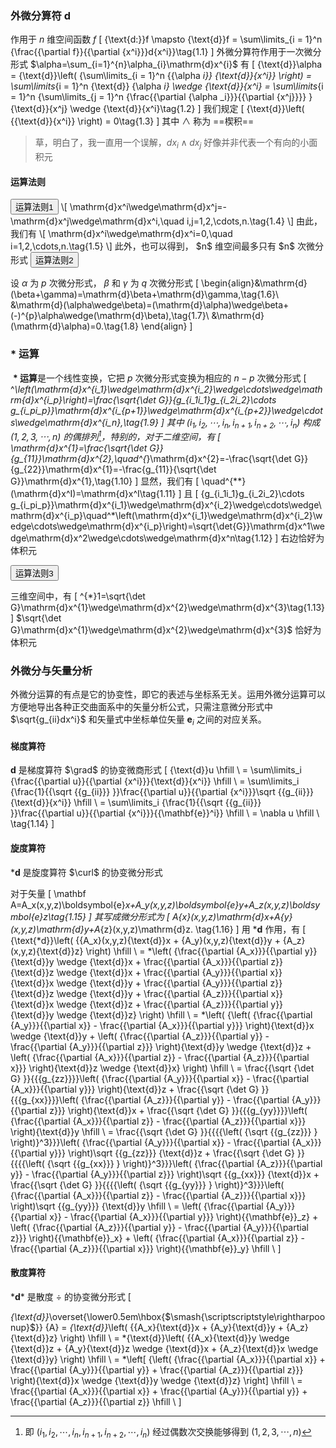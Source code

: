 ### 外微分算符 d

作用于 $n$ 维空间函数 $f$
\[
{\text{d:}}f \mapsto {\text{d}}f = \sum\limits_{i = 1}^n {\frac{{\partial f}}{{\partial {x^i}}}d{x^i}}\tag{1.1}
\]
外微分算符作用于一次微分形式 $\alpha=\sum_{i=1}^{n}\alpha_{i}\mathrm{d}x^{i}$ 有
\[
{\text{d}}\alpha  = {\text{d}}\left( {\sum\limits_{i = 1}^n {{\alpha _i}} {\text{d}}{x^i}} \right) = \sum\limits_{i = 1}^n {\text{d}} {\alpha _i} \wedge {\text{d}}{x^i} = \sum\limits_{i = 1}^n {\sum\limits_{j = 1}^n {\frac{{\partial {\alpha _i}}}{{\partial {x^j}}}} } {\text{d}}{x^j} \wedge {\text{d}}{x^i}\tag{1.2}
\]
我们规定
\[
{\text{d}}\left( {{\text{d}}{x^i}} \right) = 0\tag{1.3}
\]
其中 $\wedge$ 称为 ==楔积== 

> 草，明白了，我一直用一个误解，$dx_i\wedge dx_j$ 好像并非代表一个有向的小面积元

####  运算法则

<button>
    运算法则1
</button>
\[
\mathrm{d}x^i\wedge\mathrm{d}x^j=-\mathrm{d}x^j\wedge\mathrm{d}x^i,\quad i,j=1,2,\cdots,n.\tag{1.4}
\]
由此，我们有
\[
\mathrm{d}x^i\wedge\mathrm{d}x^i=0,\quad i=1,2,\cdots,n.\tag{1.5}
\]
此外，也可以得到， $n$ 维空间最多只有 $n$ 次微分形式

<button>
    运算法则2</button>

设 $\alpha$ 为 $p$ 次微分形式， $\beta$ 和 $\gamma$ 为 $q$ 次微分形式
\[
\begin{align}&\mathrm{d}(\beta+\gamma)=\mathrm{d}\beta+\mathrm{d}\gamma,\tag{1.6}\\
&\mathrm{d}(\alpha\wedge\beta)=(\mathrm{d}\alpha)\wedge\beta+(-)^{p}\alpha\wedge(\mathrm{d}\beta),\tag{1.7}\\
&\mathrm{d}(\mathrm{d}\alpha)=0.\tag{1.8}
\end{align}
\]


### $*$ 运算

​	**$*$ 运算**是一个线性变换，它把 $p$ 次微分形式变换为相应的 $n-p$ 次微分形式
\[
^*\left(\mathrm{d}x^{i_1}\wedge\mathrm{d}x^{i_2}\wedge\cdots\wedge\mathrm{d}x^{i_p}\right)=\frac{\sqrt{\det G}}{g_{i_1i_1}g_{i_2i_2}\cdots g_{i_pi_p}}\mathrm{d}x^{i_{p+1}}\wedge\mathrm{d}x^{i_{p+2}}\wedge\cdots\wedge\mathrm{d}x^{i_n},\tag{1.9}
\]
其中 $(i_{1},i_{2},\cdots,i_{n},i_{n+1},i_{n+2},\cdots,i_{n})$ 构成 $(1,2,3,\cdots,n)$ 的偶排列[^1]，特别的，对于二维空间，有
\[
\mathrm{d}x^{1}=\frac{\sqrt{\det G}}{g_{11}}\mathrm{d}x^{2},\quad^{*}\mathrm{d}x^{2}=-\frac{\sqrt{\det G}}{g_{22}}\mathrm{d}x^{1}=-\frac{g_{11}}{\sqrt{\det G}}\mathrm{d}x^{1},\tag{1.10}
\]
显然，我们有
\[
\quad^{**}(\mathrm{d}x^I)=\mathrm{d}x^I\tag{1.11}
\]
且
\[
{g_{i_1i_1}g_{i_2i_2}\cdots g_{i_pi_p}}\mathrm{d}x^{i_1}\wedge\mathrm{d}x^{i_2}\wedge\cdots\wedge\mathrm{d}x^{i_p}\quad^*\left(\mathrm{d}x^{i_1}\wedge\mathrm{d}x^{i_2}\wedge\cdots\wedge\mathrm{d}x^{i_p}\right)=\sqrt{\det{G}}\mathrm{d}x^1\wedge\mathrm{d}x^2\wedge\cdots\wedge\mathrm{d}x^n\tag{1.12}
\]
右边恰好为体积元

<button>
    运算法则3</button>

三维空间中，有
\[
^{*}1=\sqrt{\det G}\mathrm{d}x^{1}\wedge\mathrm{d}x^{2}\wedge\mathrm{d}x^{3}\tag{1.13}
\]
$\sqrt{\det G}\mathrm{d}x^{1}\wedge\mathrm{d}x^{2}\wedge\mathrm{d}x^{3}$ 恰好为体积元



### 外微分与矢量分析

​	外微分运算的有点是它的协变性，即它的表述与坐标系无关。运用外微分运算可以方便地导出各种正交曲面系中的矢量分析公式，只需注意微分形式中 $\sqrt{g_{ii}dx^i}$ 和矢量式中坐标单位矢量 $\mathbf{e}_i$ 之间的对应关系。

#### 梯度算符

$\mathbf{d}$ 是梯度算符 $\grad$ 的协变微商形式
\[
{\text{d}}u \hfill \\
   = \sum\limits_i {\frac{{\partial u}}{{\partial {x^i}}}{\text{d}}{x^i}}  \hfill \\
   = \sum\limits_i {\frac{1}{{\sqrt {{g_{ii}}} }}\frac{{\partial u}}{{\partial {x^i}}}\sqrt {{g_{ii}}} {\text{d}}{x^i}}  \hfill \\
   = \sum\limits_i {\frac{1}{{\sqrt {{g_{ii}}} }}\frac{{\partial u}}{{\partial {x^i}}}{{\mathbf{e}}^i}}  \hfill \\
   = \nabla u \hfill \\
   \tag{1.14}
\]

#### 旋度算符

$*\mathbf{d}$ 是旋度算符 $\curl$ 的协变微分形式

对于矢量
\[
\mathbf A=A_x(x,y,z)\boldsymbol{e}_x+A_y(x,y,z)\boldsymbol{e}_y+A_z(x,y,z)\boldsymbol{e}_z\tag{1.15}
\]
其写成微分形式为
\[
A_{x}(x,y,z)\mathrm{d}x+A_{y}(x,y,z)\mathrm{d}y+A_{z}(x,y,z)\mathrm{d}z.
\tag{1.16}
\]
用 $*\mathbf{d}$ 作用，有
\[
{\text{*d}}\left( {{A_x}(x,y,z){\text{d}}x + {A_y}(x,y,z){\text{d}}y + {A_z}(x,y,z){\text{d}}z} \right) \hfill \\
   = *\left( {\frac{{\partial {A_x}}}{{\partial y}}{\text{d}}y \wedge {\text{d}}x + \frac{{\partial {A_x}}}{{\partial z}}{\text{d}}z \wedge {\text{d}}x + \frac{{\partial {A_y}}}{{\partial x}}{\text{d}}x \wedge {\text{d}}y + \frac{{\partial {A_y}}}{{\partial z}}{\text{d}}z \wedge {\text{d}}y + \frac{{\partial {A_z}}}{{\partial x}}{\text{d}}x \wedge {\text{d}}z + \frac{{\partial {A_z}}}{{\partial y}}{\text{d}}y \wedge {\text{d}}z} \right) \hfill \\
   = *\left( {\left( {\frac{{\partial {A_y}}}{{\partial x}} - \frac{{\partial {A_x}}}{{\partial y}}} \right){\text{d}}x \wedge {\text{d}}y + \left( {\frac{{\partial {A_z}}}{{\partial y}} - \frac{{\partial {A_y}}}{{\partial z}}} \right){\text{d}}y \wedge {\text{d}}z + \left( {\frac{{\partial {A_x}}}{{\partial z}} - \frac{{\partial {A_z}}}{{\partial x}}} \right){\text{d}}z \wedge {\text{d}}x} \right) \hfill \\
   = \frac{{\sqrt {\det G} }}{{{g_{zz}}}}\left( {\frac{{\partial {A_y}}}{{\partial x}} - \frac{{\partial {A_x}}}{{\partial y}}} \right){\text{d}}z + \frac{{\sqrt {\det G} }}{{{g_{xx}}}}\left( {\frac{{\partial {A_z}}}{{\partial y}} - \frac{{\partial {A_y}}}{{\partial z}}} \right){\text{d}}x + \frac{{\sqrt {\det G} }}{{{g_{yy}}}}\left( {\frac{{\partial {A_x}}}{{\partial z}} - \frac{{\partial {A_z}}}{{\partial x}}} \right){\text{d}}y \hfill \\
   = \frac{{\sqrt {\det G} }}{{{{\left( {\sqrt {{g_{zz}}} } \right)}^3}}}\left( {\frac{{\partial {A_y}}}{{\partial x}} - \frac{{\partial {A_x}}}{{\partial y}}} \right)\sqrt {{g_{zz}}} {\text{d}}z + \frac{{\sqrt {\det G} }}{{{{\left( {\sqrt {{g_{xx}}} } \right)}^3}}}\left( {\frac{{\partial {A_z}}}{{\partial y}} - \frac{{\partial {A_y}}}{{\partial z}}} \right)\sqrt {{g_{xx}}} {\text{d}}x + \frac{{\sqrt {\det G} }}{{{{\left( {\sqrt {{g_{yy}}} } \right)}^3}}}\left( {\frac{{\partial {A_x}}}{{\partial z}} - \frac{{\partial {A_z}}}{{\partial x}}} \right)\sqrt {{g_{yy}}} {\text{d}}y \hfill \\
   = \left( {\frac{{\partial {A_y}}}{{\partial x}} - \frac{{\partial {A_x}}}{{\partial y}}} \right){{\mathbf{e}}_z} + \left( {\frac{{\partial {A_z}}}{{\partial y}} - \frac{{\partial {A_y}}}{{\partial z}}} \right){{\mathbf{e}}_x} + \left( {\frac{{\partial {A_x}}}{{\partial z}} - \frac{{\partial {A_z}}}{{\partial x}}} \right){{\mathbf{e}}_y} \hfill \\
\]



#### 散度算符

$*\mathbf{d}*$ 是散度 $\div$ 的协变微分形式
\[

  *{\text{d}}*\overset{\lower0.5em\hbox{$\smash{\scriptscriptstyle\rightharpoonup}$}} {A}  = *{\text{d}}*\left( {{A_x}{\text{d}}x + {A_y}{\text{d}}y + {A_z}{\text{d}}z} \right) \hfill \\
   = *{\text{d}}\left( {{A_x}{\text{d}}y \wedge {\text{d}}z + {A_y}{\text{d}}z \wedge {\text{d}}x + {A_z}{\text{d}}x \wedge {\text{d}}y} \right) \hfill \\
   = *\left[ {\left( {\frac{{\partial {A_x}}}{{\partial x}} + \frac{{\partial {A_y}}}{{\partial y}} + \frac{{\partial {A_z}}}{{\partial z}}} \right){\text{d}}x \wedge {\text{d}}y \wedge {\text{d}}z} \right] \hfill \\
   = \frac{{\partial {A_x}}}{{\partial x}} + \frac{{\partial {A_y}}}{{\partial y}} + \frac{{\partial {A_z}}}{{\partial z}} \hfill \\ 
\]




[^1]:即 $(i_{1},i_{2},\cdots,i_{n},i_{n+1},i_{n+2},\cdots,i_{n})$ 经过偶数次交换能够得到 $(1,2,3,\cdots,n)$
